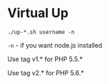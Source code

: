 # Virtual Up
`./up-*.sh username -n`

`-n` - if you want node.js installed

Use tag v1.* for PHP 5.5.*

Use tag v2.* for PHP 5.6.*